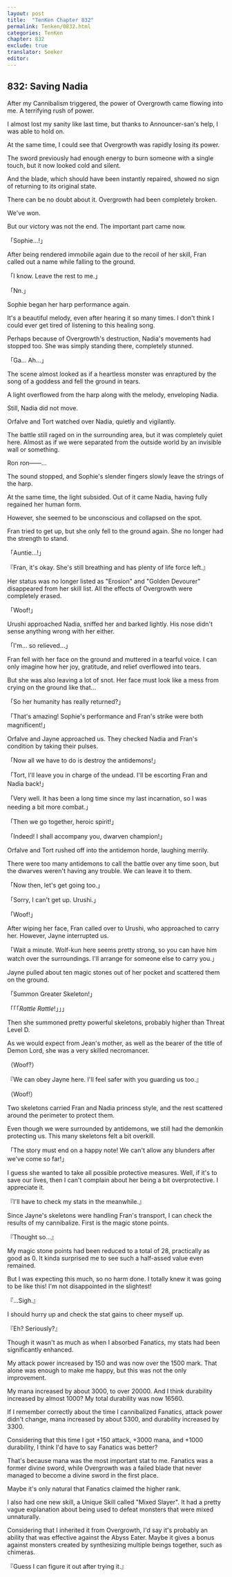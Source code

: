 ```yaml
---
layout: post
title:  "TenKen Chapter 832"
permalink: Tenken/0832.html
categories: TenKen
chapter: 832
exclude: true
translator: Seeker
editor: 
---
```

<h2>832: Saving Nadia</h2>

After my Cannibalism triggered, the power of Overgrowth came flowing into me. A terrifying rush of power.

I almost lost my sanity like last time, but thanks to Announcer-san's help, I was able to hold on.

At the same time, I could see that Overgrowth was rapidly losing its power.

The sword previously had enough energy to burn someone with a single touch, but it now looked cold and silent.

And the blade, which should have been instantly repaired, showed no sign of returning to its original state.

There can be no doubt about it. Overgrowth had been completely broken.

We've won.

But our victory was not the end. The important part came now.

「Sophie...!」

After being rendered immobile again due to the recoil of her skill, Fran called out a name while falling to the ground.

「I know. Leave the rest to me.」

「Nn.」

Sophie began her harp performance again.

It's a beautiful melody, even after hearing it so many times. I don't think I could ever get tired of listening to this healing song.

Perhaps because of Overgrowth's destruction, Nadia's movements had stopped too. She was simply standing there, completely stunned.

「Ga... Ah...」

The scene almost looked as if a heartless monster was enraptured by the song of a goddess and fell the ground in tears.

A light overflowed from the harp along with the melody, enveloping Nadia.

Still, Nadia did not move.

Orfalve and Tort watched over Nadia, quietly and vigilantly.

The battle still raged on in the surrounding area, but it was completely quiet here. Almost as if we were separated from the outside world by an invisible wall or something.

Ron ron――...

The sound stopped, and Sophie's slender fingers slowly leave the strings of the harp.

At the same time, the light subsided. Out of it came Nadia, having fully regained her human form.

However, she seemed to be unconscious and collapsed on the spot.

Fran tried to get up, but she only fell to the ground again. She no longer had the strength to stand.

「Auntie...!」

『Fran, it's okay. She's still breathing and has plenty of life force left.』

Her status was no longer listed as "Erosion" and "Golden Devourer" disappeared from her skill list. All the effects of Overgrowth were completely erased.

「Woof!」

Urushi approached Nadia, sniffed her and barked lightly. His nose didn't sense anything wrong with her either.

「I'm... so relieved...」

Fran fell with her face on the ground and muttered in a tearful voice. I can only imagine how her joy, gratitude, and relief overflowed into tears.

But she was also leaving a lot of snot. Her face must look like a mess from crying on the ground like that...

「So her humanity has really returned?」

「That's amazing! Sophie's performance and Fran's strike were both magnificent!」

Orfalve and Jayne approached us. They checked Nadia and Fran's condition by taking their pulses.

「Now all we have to do is destroy the antidemons!」

「Tort, I'll leave you in charge of the undead. I'll be escorting Fran and Nadia back!」

「Very well. It has been a long time since my last incarnation, so I was needing a bit more combat.」

「Then we go together, heroic spirit!」

「Indeed! I shall accompany you, dwarven champion!」

Orfalve and Tort rushed off into the antidemon horde, laughing merrily.

There were too many antidemons to call the battle over any time soon, but the dwarves weren't having any trouble. We can leave it to them.

「Now then, let's get going too.」

「Sorry, I can't get up. Urushi.」

「Woof!」

After wiping her face, Fran called over to Urushi, who approached to carry her. However, Jayne interrupted us.

「Wait a minute. Wolf-kun here seems pretty strong, so you can have him watch over the surroundings. I'll arrange for someone else to carry you.」

Jayne pulled about ten magic stones out of her pocket and scattered them on the ground.

「Summon Greater Skeleton!」

「「「*Rattle* *Rattle*!」」」

Then she summoned pretty powerful skeletons, probably higher than Threat Level D.

As we would expect from Jean's mother, as well as the bearer of the title of Demon Lord, she was a very skilled necromancer.

（Woof?）

『We can obey Jayne here. I'll feel safer with you guarding us too.』

（Woof!）

Two skeletons carried Fran and Nadia princess style, and the rest scattered around the perimeter to protect them.

Even though we were surrounded by antidemons, we still had the demonkin protecting us. This many skeletons felt a bit overkill.

「The story must end on a happy note! We can't allow any blunders after we've come so far!」

I guess she wanted to take all possible protective measures. Well, if it's to save our lives, then I can't complain about her being a bit overprotective. I appreciate it.

『I'll have to check my stats in the meanwhile.』

Since Jayne's skeletons were handling Fran's transport, I can check the results of my cannibalize. First is the magic stone points.

『Thought so...』

My magic stone points had been reduced to a total of 28, practically as good as 0. It kinda surprised me to see such a half-assed value even remained.

But I was expecting this much, so no harm done. I totally knew it was going to be like this! I'm not disappointed in the slightest!

『...Sigh.』

I should hurry up and check the stat gains to cheer myself up.

『Eh? Seriously?』

Though it wasn't as much as when I absorbed Fanatics, my stats had been significantly enhanced.

My attack power increased by 150 and was now over the 1500 mark. That alone was enough to make me happy, but this was not the only improvement.

My mana increased by about 3000, to over 20000. And I think durability increased by almost 1000? My total durability was now 16560.

If I remember correctly about the time I cannibalized Fanatics, attack power didn't change, mana increased by about 5300, and durability increased by 3300.

Considering that this time I got +150 attack, +3000 mana, and +1000 durability, I think I'd have to say Fanatics was better?

That's because mana was the most important stat to me. Fanatics was a former divine sword, while Overgrowth was a failed blade that never managed to become a divine sword in the first place.

Maybe it's only natural that Fanatics claimed the higher rank.

I also had one new skill, a Unique Skill called "Mixed Slayer". It had a pretty vague explanation about being used to defeat monsters that were mixed unnaturally.

Considering that I inherited it from Overgrowth, I'd say it's probably an ability that was effective against the Abyss Eater. Maybe it gives a bonus against monsters created by synthesizing multiple beings together, such as chimeras.

『Guess I can figure it out after trying it.』



